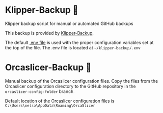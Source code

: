 # Klipper-Backup 💾 
Klipper backup script for manual or automated GitHub backups 

This backup is provided by [Klipper-Backup](https://github.com/Staubgeborener/klipper-backup).

The default [.env file](https://github.com/Staubgeborener/Klipper-Backup/blob/main/.env.example) is used with the proper configuration variables set at the top of the file. The .env file is located at `~/klipper-backup/.env`

# Orcaslicer-Backup 💾
Manual backup of the Orcaslicer configuration files. Copy the files from the Orcaslicer configuration directory to the GitHub repository in the `orcaslicer-config-folder` branch.

Default location of the Orcaslicer configuration files is `C:\Users\nelso\AppData\Roaming\OrcaSlicer`